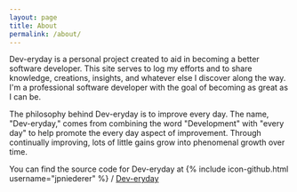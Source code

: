 ```yaml
---
layout: page
title: About
permalink: /about/
---
```


Dev-eryday is a personal project created to aid in becoming a better software developer. This site serves to log my efforts and to share knowledge, creations, insights, and whatever else I discover along the way. I'm a professional software developer with the goal of becoming as great as I can be.

The philosophy behind Dev-eryday is to improve every day. The name, "Dev-eryday," comes from combining the word "Development" with "every day" to help promote the every day aspect of improvement. Through continually improving, lots of little gains grow into phenomenal growth over time.

You can find the source code for Dev-eryday at
{% include icon-github.html username="jpniederer" %} /
[Dev-eryday](https://github.com/jpniderer/Dev-eryday)